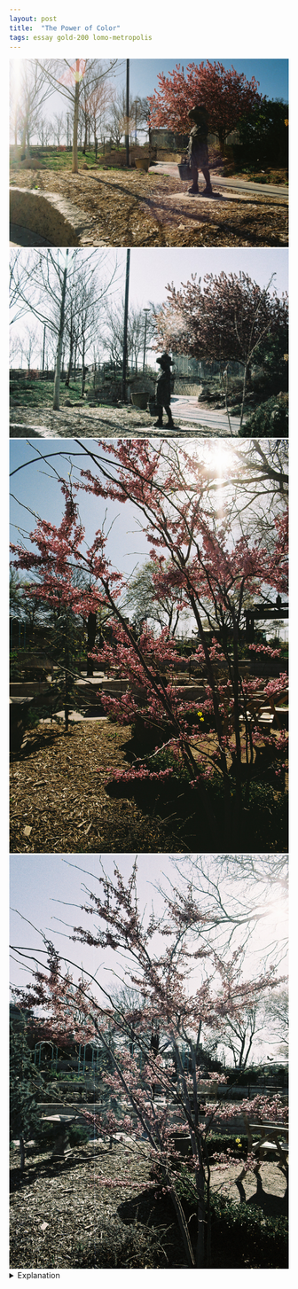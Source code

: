 ```yaml
---
layout: post
title:  "The Power of Color"
tags: essay gold-200 lomo-metropolis
---
```


<div class="grid two">
    <img src="/assets/images/2022-04/power-of-color/2022-04-12-sakura-girl-kodak.jpg" alt="Sakura Girl (Kodak)" title="Sakura Girl (Kodak)">
    <img src="/assets/images/2022-04/power-of-color/2022-04-12-sakura-girl-cropped.jpg" alt="Sakura Girl cropped" title="Sakura Girl (Metropolis)">
    <img src="/assets/images/2022-04/power-of-color/2022-04-12-flowers-kodak.jpg" alt="Flowers (Kodak)" title="Flowers (Kodak)">
    <img src="/assets/images/2022-04/power-of-color/2022-04-12-flowers-metropolis.jpg" alt="Flowers (Metropolis)" title="Flowers (Metropolis)">
</div>

<details>
    <summary>Explanation</summary>

    For this post I want to talk about color. Specifically how much/little color affects a picture. As usual, these pictures are not edited though I'll show an edited black and white only version of each picture at the end just for a demonstration. In each pair, the first picture was taken with Kodak Gold 200 film and the second picture was taken with Lomography LomoChrome Metropolis film.<br><br>

    Let's start with the picture of the girl and the falling petals, if only because they're first and I've already talked about the Metropolis picture before in the previous post. Let's start with which one I like more. Honestly I like the Kodak Gold 200 picture more. It's more vibrant, the colors are punchier and more dynamic. The color contrasts between the sky and the pink petals and the ground are really spectacular. The glare on the left side is a bit strong, but it's not super distracting. Overall, the picture feels more alive.<br><br>

    In contrast, the picture shot with the Metropolis film has significantly less color contrast. Everything kind of blends into this sort of grayish hue. The trees look less alive. Additionally, even though this is the cropped picture from the previous post, the actual positioning and composition isn't as nice as the Kodak picture. That said, not everything is negative here. The falling petals are really nice and missing from the Kodak picture. It should be said that I was trying to wait for falling petals in the Kodak picture as well but I got impatient after waiting a good few minutes. All told, while it's clear that these pictures were taken in the same place with quite similar conditions, they come off quite differently. Even though the composition, angle, focal length, and most everything else is roughly similar, these two pictures come off quite differently almost entirely off the color.<br><br>

    For the second pair of pictures, I'm less convinced as to which on I like more. I think they both have their own charm and it's harder to separate for me.<br><br>
    
    I think that most people are drawn to really punchy and vibrant colors which the Kodak Gold once again delivers. Again, the Kodak Gold picture feels more lively and has more color contrast. Personally, in this picture I find myself drawn to the two yellow flowers that stand out against the pink. That said, I find the picture a bit overwhelming. It's hard for me to take in the entire picture. Part of this is composition. There's simply more stuff in this picture compared to the Metropolis one. For example, I find myself drawn to the Japanese style Torii gate in the back right of the picture. Additionally, I think that the shadows aren't doing the picture any favors. While yes, the strong shadows make the pinks and yellows pop, they maybe do it too much. It feels a bit oversaturated and almost fake. One thing I've noticed about the Kodak Gold and specifically these scans is that they feel a bit too oversaturated and unnatural. In the future I'm likely going to take over the scanning of my negatives and will likely end up with less saturated pictures as a result. I'll talk about scanning later on. But considering these are the final pictures I received, I'm going to talk about these without further edits.<br><br>

    Moving onto the Metropolis picture for this pair, I dunno. I can't say I like it more than the Kodak Gold picture. But simultaneously I can't say I dislike it more either. They're very equivalent even though they're quite different. As before, the Metropolis is very desaturated. It's got a lot of the opposite issue of the Kodak Gold. However, I like the simplicity of the picture. It feels very clean and in some ways I like the subtle pink here more. While the shadows are still pretty strong, they don't feel so aggressive. Also, because the trees and vegetation at the time were generally more on the dead side, I feel that this picture is perhaps more indicative of the time that I visited. All in all, it's a close one. Maybe I actually prefer the Metropolis picture in this case, but it's not so obvious to me.<br><br>

    Before closing off, let's look at those black and whites I promised.
    <div class="grid two">
        <img src="/assets/images/2022-04/power-of-color/2022-04-12-sakura-girl-kodak-bw.jpg" alt="Sakura Girl (Kodak)" title="Sakura Girl (Kodak/BW)">
        <img src="/assets/images/2022-04/power-of-color/2022-04-12-sakura-girl-cropped-bw.jpg" alt="Sakura Girl cropped" title="Sakura Girl (Metropolis/BW)">
        <img src="/assets/images/2022-04/power-of-color/2022-04-12-flowers-kodak-bw.jpg" alt="Flowers (Kodak)" title="Flowers (Kodak/BW)">
        <img src="/assets/images/2022-04/power-of-color/2022-04-12-flowers-metropolis-bw.jpg" alt="Flowers (Metropolis)" title="Flowers (Metropolis/BW)">
    </div>

    To get these, I just edited out all the color. Looking at them like this, it's a lot less clear which one's better. It's also more obvious some of the other differences between the film, like the film grain. To be fair to the Metropolis picture of the girl, it's a cropped picture. However, it can't be understated that the film grain is more apparent on the Metropolis. That said, it's clear that the color has a significant effect on differentiating these pictures. Seen in black and white, each pair is more similar than different. Especially in that second pair, it's hard to really tell much besides that difference in composition/angle. If you're paying attention, it's also notable how bright the second picture is, especially the sky. When looking back to the original two, it's also apparent there however I still missed it until looking at the black and whites. Note that the Kodak Gold picture has more blue in the top left and more gray in the black and white version. The Metropolis is largely white in both. Honestly, it's quite interesting how little blue there is in the sky for both Metropolis pictures, which I think also affects how warm the pictures end up feeling.<br><br>

    Anyways, I hope that shows off how much color can affect pictures. One of the trickiest parts of shooting film is not quite knowing how pictures will turn out. As much as the image conception can be on point, something like color is difficult to represent in how you perceive the world around you. When shooting something like the LomoChrome Metropolis, it's really important to know what the desaturation can do. It's another thing to think about that needs to be imagined around. While difficult, that's what I find fun. The more film I shoot, the more ways I can see the world around me. Eventually, I'll be able to make use of the knowledge of different film characteristics to achieve different results that I couldn't otherwise. For now, it's just a bit of luck and serendipity, which is also part of the fun.
</details>
